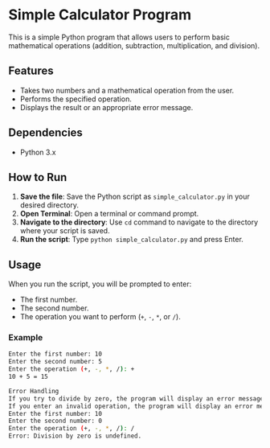 # Simple Calculator Program

This is a simple Python program that allows users to perform basic mathematical operations (addition, subtraction, multiplication, and division).

## Features

- Takes two numbers and a mathematical operation from the user.
- Performs the specified operation.
- Displays the result or an appropriate error message.

## Dependencies

- Python 3.x

## How to Run

1. **Save the file**: Save the Python script as `simple_calculator.py` in your desired directory.
2. **Open Terminal**: Open a terminal or command prompt.
3. **Navigate to the directory**: Use `cd` command to navigate to the directory where your script is saved.
4. **Run the script**: Type `python simple_calculator.py` and press Enter.

## Usage

When you run the script, you will be prompted to enter:

- The first number.
- The second number.
- The operation you want to perform (`+`, `-`, `*`, or `/`).

### Example

```sh
Enter the first number: 10
Enter the second number: 5
Enter the operation (+, -, *, /): +
10 + 5 = 15

Error Handling
If you try to divide by zero, the program will display an error message.
If you enter an invalid operation, the program will display an error message.
Enter the first number: 10
Enter the second number: 0
Enter the operation (+, -, *, /): /
Error: Division by zero is undefined.